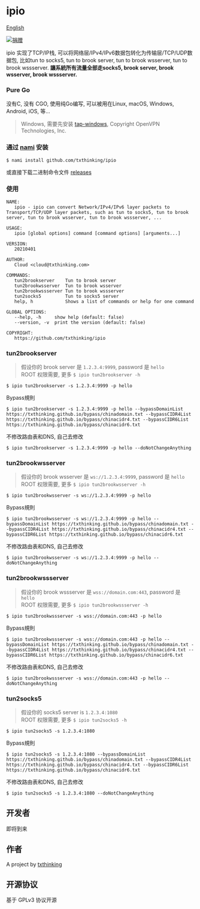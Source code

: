 # ipio

[English](README.md)

[![捐赠](https://img.shields.io/badge/%E6%94%AF%E6%8C%81-%E6%8D%90%E8%B5%A0-ff69b4.svg)](https://www.txthinking.com/opensource-support.html)

ipio 实现了TCP/IP栈, 可以将网络层/IPv4/IPv6数据包转化为传输层/TCP/UDP数据包, 比如tun to socks5, tun to brook server, tun to brook wsserver, tun to brook wssserver. **讓系統所有流量全部走socks5, brook server, brook wsserver, brook wssserver.**

### Pure Go

没有C, 没有 CGO, 使用纯Go编写, 可以被用在Linux, macOS, Windows, Android, iOS, 等...

> Windows, 需要先安装 [tap-windows](http://swupdate.openvpn.net/community/releases/tap-windows-9.21.2.exe), Copyright OpenVPN Technologies, Inc.

### 通过 [nami](https://github.com/txthinking/nami) 安装

```
$ nami install github.com/txthinking/ipio
```

或直接下载二进制命令文件 [releases](https://github.com/txthinking/ipio/releases)

### 使用

```
NAME:
   ipio - ipio can convert Network/IPv4/IPv6 layer packets to Transport/TCP/UDP layer packets, such as tun to socks5, tun to brook server, tun to brook wsserver, tun to brook wssserver, ...

USAGE:
   ipio [global options] command [command options] [arguments...]

VERSION:
   20210401

AUTHOR:
   Cloud <cloud@txthinking.com>

COMMANDS:
   tun2brookserver    Tun to brook server
   tun2brookwsserver  Tun to brook wsserver
   tun2brookwssserver Tun to brook wssserver
   tun2socks5         Tun to socks5 server
   help, h            Shows a list of commands or help for one command

GLOBAL OPTIONS:
   --help, -h     show help (default: false)
   --version, -v  print the version (default: false)

COPYRIGHT:
   https://github.com/txthinking/ipio
```

### tun2brookserver

> 假设你的 brook server 是 `1.2.3.4:9999`, password 是 `hello`<br/>
> ROOT 权限需要, 更多 `$ ipio tun2brookserver -h`

```
$ ipio tun2brookserver -s 1.2.3.4:9999 -p hello
```
Bypass規則
```
$ ipio tun2brookserver -s 1.2.3.4:9999 -p hello --bypassDomainList https://txthinking.github.io/bypass/chinadomain.txt --bypassCIDR4List https://txthinking.github.io/bypass/chinacidr4.txt --bypassCIDR6List https://txthinking.github.io/bypass/chinacidr6.txt
```
不修改路由表和DNS, 自己去修改
```
$ ipio tun2brookserver -s 1.2.3.4:9999 -p hello --doNotChangeAnything
```

### tun2brookwsserver

> 假设你的 brook wsserver 是 `ws://1.2.3.4:9999`, password 是 `hello`<br/>
> ROOT 权限需要, 更多 `$ ipio tun2brookwsserver -h`

```
$ ipio tun2brookwsserver -s ws://1.2.3.4:9999 -p hello
```
Bypass規則
```
$ ipio tun2brookwsserver -s ws://1.2.3.4:9999 -p hello --bypassDomainList https://txthinking.github.io/bypass/chinadomain.txt --bypassCIDR4List https://txthinking.github.io/bypass/chinacidr4.txt --bypassCIDR6List https://txthinking.github.io/bypass/chinacidr6.txt
```
不修改路由表和DNS, 自己去修改
```
$ ipio tun2brookwsserver -s ws://1.2.3.4:9999 -p hello --doNotChangeAnything
```

### tun2brookwssserver

> 假设你的 brook wssserver 是 `wss://domain.com:443`, password 是 `hello`<br/>
> ROOT 权限需要, 更多 `$ ipio tun2brookwssserver -h`

```
$ ipio tun2brookwssserver -s wss://domain.com:443 -p hello
```
Bypass規則
```
$ ipio tun2brookwssserver -s wss://domain.com:443 -p hello --bypassDomainList https://txthinking.github.io/bypass/chinadomain.txt --bypassCIDR4List https://txthinking.github.io/bypass/chinacidr4.txt --bypassCIDR6List https://txthinking.github.io/bypass/chinacidr6.txt
```
不修改路由表和DNS, 自己去修改
```
$ ipio tun2brookwssserver -s wss://domain.com:443 -p hello --doNotChangeAnything
```

### tun2socks5

> 假设你的 socks5 server is `1.2.3.4:1080`<br/>
> ROOT 权限需要, 更多 `$ ipio tun2socks5 -h`

```
$ ipio tun2socks5 -s 1.2.3.4:1080
```
Bypass規則
```
$ ipio tun2socks5 -s 1.2.3.4:1080 --bypassDomainList https://txthinking.github.io/bypass/chinadomain.txt --bypassCIDR4List https://txthinking.github.io/bypass/chinacidr4.txt --bypassCIDR6List https://txthinking.github.io/bypass/chinacidr6.txt
```
不修改路由表和DNS, 自己去修改
```
$ ipio tun2socks5 -s 1.2.3.4:1080 --doNotChangeAnything
```

## 开发者

即将到来

## 作者

A project by [txthinking](https://www.txthinking.com)

## 开源协议

基于 GPLv3 协议开源
